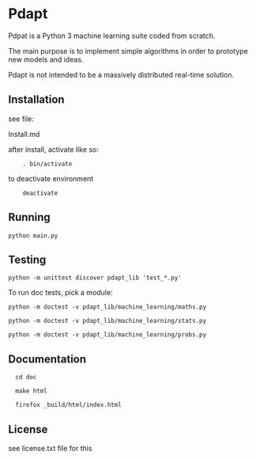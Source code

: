 Pdapt
==============================

Pdpat is a Python 3 machine learning suite coded from scratch.

The main purpose is to implement simple algorithms in order to
prototype new models and ideas.

Pdapt is not intended to be a massively distributed real-time solution.


Installation
-----------------

see file:

  Install.md

after install, activate like so:

        . bin/activate


to deactivate environment

        deactivate


Running
-----------------

    python main.py


Testing
-----------------

    python -m unittest discover pdapt_lib 'test_*.py'

To run doc tests, pick a module:

    python -m doctest -v pdapt_lib/machine_learning/maths.py

    python -m doctest -v pdapt_lib/machine_learning/stats.py

    python -m doctest -v pdapt_lib/machine_learning/probs.py

Documentation
---------------

      cd doc

      make html

      firefox _build/html/index.html


License
---------------

see license.txt file for this



